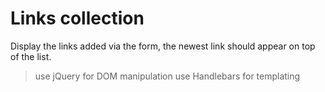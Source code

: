 # Links collection

Display the links added via the form, the newest link should appear on top of the list.

> use jQuery for DOM manipulation
> use Handlebars for templating